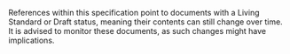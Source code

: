References within this specification point to documents with a Living Standard or Draft status, meaning their contents can still change over time. It is advised to monitor these documents, as such changes might have implications.

